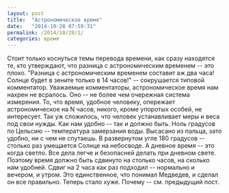 ```yaml
---
layout: post
title:  "Астрономическое время"
date:   "2014-10-28 07:59:31"
permalink: /2014/10/28/1/
categories: время
---
```

Стоит только коснуться темы перевода времени, как сразу находятся те, кто утверждают, что разница с астрономическим временем -- это плохо. "Разница с астрономическим временем составит аж два часа! Солнце будет в зените только в 14 часов!" -- сокрушается типовой комментатор.
Уважаемые комментаторы, астрономическое время нам нахрен не всралось. Оно -- не более чем очережная система измерения. То, что время, удобное человеку, опережает астрономическое на N часов, никого, кроме упоротых особей, не интересует. Так уж сложилось, что человек  устанавливает меры и веса под свои нужды. Как нам удобно -- так и должно быть. Ноль градусов по Цельсию -- температура замерзания воды. Высасано из пальца, зато удобно, ни с чем не спутаешь. В развернутом угле 180 градусов -- столько раз умещается Солнце на небосводе. А дневное время -- это когда светло. Все дела легче и безопасней делать при дневном свете. Поэтому время должно быть сдвинуто на столько часов, на сколько нам удобней. Сдвиг на 2 часа как раз подходил -- нормально и вечером, и утром. Это единственное, что понимал Медведев, и сделал он все правильно. Теперь стало хуже. Почему -- см. предыдущий пост.


